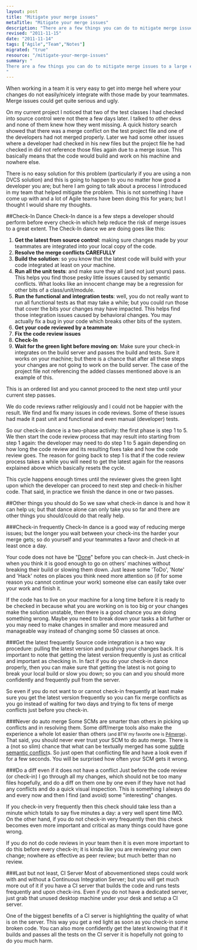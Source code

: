 ```yaml
--- 
layout: post
title: "Mitigate your merge issues"
metaTitle: "Mitigate your merge issues"
description: "There are a few things you can do to mitigate merge issues to a large extent"
revised: "2011-11-15"
date: "2011-11-14"
tags: ["Agile","Team","Notes"]
migrated: "true"
resource: "/mitigate-your-merge-issues"
summary: "
There are a few things you can do to mitigate merge issues to a large extent
"
---
```

When working in a team it is very easy to get into merge hell where your changes do not easily/nicely integrate with those made by your teammates. Merge issues could get quite serious and ugly. 

On my current project I noticed that two of the test classes I had checked into source control were not there a few days later. I talked to other devs and none of them knew how they went missing. A quick history search showed that there was a merge conflict on the test project file and one of the developers had not merged properly. Later we had some other issues where a developer had checked in his new files but the project file he had checked in did not reference those files again due to a merge issue. This basically means that the code would build and work on his machine and nowhere else. 

There is no easy solution for this problem (particularly if you are using a non DVCS solution) and this is going to happen to you no matter how good a developer you are; but here I am going to talk about a process I introduced in my team that helped mitigate the problem. This is not something I have come up with and a lot of Agile teams have been doing this for years; but I thought I would share my thoughts.

##Check-In Dance
Check-In dance is a few steps a developer should perform before every check-in which help reduce the risk of merge issues to a great extent. The Check-In dance we are doing goes like this:

 1. **Get the latest from source control**: making sure changes made by your teammates are integrated into your local copy of the code.
 2. **Resolve the merge conflicts CAREFULLY** 
 3. **Build the solution**: so you know that the latest code will build with your code integrated at least on your machine.
 4. **Run all the unit tests**: and make sure they all (and not just yours) pass. This helps you find those pesky little issues caused by semantic conflicts. What looks like an innocent change may be a regression for other bits of a class/unit/module.
 5. **Run the functional and integration tests**: well, you do not really want to run all functional tests as that may take a while; but you could run those that cover the bits your changes may have impacted. This helps find those integration issues caused by behavioral changes. You may actually fix a bug in your code which breaks other bits of the system. 
 6. **Get your code reviewed by a teammate**
 7. **Fix the code review issues**
 8. **Check-In**
 9. **Wait for the green light before moving on**: Make sure your check-in integrates on the build server and passes the build and tests. Sure it works on your machine; but there is a chance that after all these steps your changes are not going to work on the build server. The case of the project file not referencing the added classes mentioned above is an example of this.

This is an ordered list and you cannot proceed to the next step until your current step passes.

We do code reviews rather religiously and I could not be happier with the result. We find and fix many issues in code reviews. Some of these issues had made it past unit and functional and even manual (developer) tests.

So our check-in dance is a two-phase activity: the first phase is step 1 to 5. We then start the code review process that may result into starting from step 1 again: the developer may need to do step 1 to 5 again depending on how long the code review and its resulting fixes take and how the code review goes. The reason for going back to step 1 is that if the code review process takes a while you will need to get the latest again for the reasons explained above which basically resets the cycle. 

This cycle happens enough times until the reviewer gives the green light upon which the developer can proceed to next step and check-in his/her code. That said, in practice we finish the dance in one or two passes.

##Other things you should do
So we saw what check-in dance is and how it can help us; but that dance alone can only take you so far and there are other things you should/could do that really help.

###Check-in frequently
Check-In dance is a good way of reducing merge issues; but the longer you wait between your check-ins the harder your merge gets; so do yourself and your teammates a favor and check-in at least once a day.

Your code does not have be "[Done][1]" before you can check-in. Just check-in when you think it is good enough to go on others' machines without breaking their build or slowing them down. Just leave some 'ToDo', 'Note' and 'Hack' notes on places you think need more attention so (if for some reason you cannot continue your work) someone else can easily take over your work and finish it. 

If the code has to live on your machine for a long time before it is ready to be checked in because what you are working on is too big or your changes make the solution unstable, then there is a good chance you are doing something wrong. Maybe you need to break down your tasks a bit further or you may need to make changes in smaller and more measured and manageable way instead of changing some 50 classes at once.

###Get the latest frequently
Source code integration is a two way procedure: pulling the latest version and pushing your changes back. It is important to note that getting the latest version frequently is just as critical and important as checking in. In fact if you do your check-in dance properly, then you can make sure that getting the latest is not going to break your local build or slow you down; so you can and you should more confidently and frequently pull from the server.

So even if you do not want to or cannot check-in frequently at least make sure you get the latest version frequently so you can fix merge conflicts as you go instead of waiting for two days and trying to fix tens of merge conflicts just before you check-in.

###Never do auto merge
Some SCMs are smarter than others in picking up conflicts and in resolving them. Some diff/merge tools also make the experience a whole lot easier than others <small>(and BTW my favorite one is [P4merge][2])</small>. That said, you should never ever trust your SCM to do auto merge. There is a (not so slim) chance that what can be textually merged has some [subtle semantic conflict][3]s. So just open that conflicting file and have a look even if for a few seconds. You will be surprised how often your SCM gets it wrong. 

###Do a diff even if it does not have a conflict
Just before the code review (or check-in) I go through all my changes, which should not be too many files hopefully, and do a diff on them one by one even if they have not had any conflicts and do a quick visual inspection. This is something I always do and every now and then I find (and avoid) some "interesting" changes. 

If you check-in very frequently then this check should take less than a minute which totals to say five minutes a day: a very well spent time IMO. On the other hand, if you do not check-in very frequently then this check becomes even more important and critical as many things could have gone wrong. 

If you do not do code reviews in your team then it is even more important to do this before every check-in; it is kinda like you are reviewing your own change; nowhere as effective as peer review; but much better than no review.

###Last but not least, CI Server
Most of abovementioned steps could work with and without a Continuous Integration Server; but you will get much more out of it if you have a CI server that builds the code and runs tests frequently and upon check-ins. Even if you do not have a dedicated server, just grab that unused desktop machine under your desk and setup a CI server.

One of the biggest benefits of a CI server is highlighting the quality of what is on the server. This way you get a red light as soon as you check-in some broken code. You can also more confidently get the latest knowing that if it builds and passes all the tests on the CI server it is hopefully not going to do you much harm.


  [1]: definition-of-done-in-an-mvc-project
  [2]: http://www.perforce.com/product/components/perforce_visual_merge_and_diff_tools
  [3]: http://martinfowler.com/bliki/SemanticConflict.html